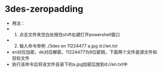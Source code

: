 # 3des-zeropadding
* 用法：
* 1. 点击文件夹空白处按住shift右键打开powershell窗口
* 2. 输入命令举例
	./3des en 11224477 a.jpg d://en.txt
* en对应加密，de对应解密，11224477为8位密钥，下面两个文件是源文件和目标文件
* 执行该命令后将该文件目录下的a.jpg加密后放到d://en.txt中
